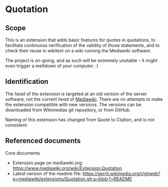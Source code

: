 # Quotation

## Scope

This is an extension that adds basic features for quotes in quotations, to facilitate continuous verification of the validity of those statements, and to check their reuse in wikitext on a wiki running the Mediawiki software.

The project is on-going, and as such will be extremely unstable &ndash; it might even trigger a meltdown of your computer. :)

## Identification

The _head_ of the extension is targeted at an old version of the server software, not the current _head_ of [Mediawiki](https://www.mediawiki.org/wiki/Download). There are no attempts to make the extension compatible with new versions. The versions can be downloaded from Wikimedias git repository, or from GitHub.

Naming of this extension has changed from Quote to Ctation, and is not consistent.

## Referenced documents

Core documents

* Extension page on mediawiki.org: https://www.mediawiki.org/wiki/Extension:Quotation
* Latest version of the readme file: https://gerrit.wikimedia.org/r/gitweb?p=mediawiki/extensions/Quotation.git;a=blob;f=README


